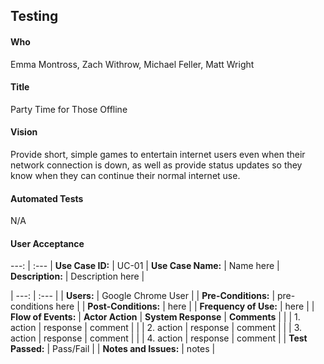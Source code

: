 ## Testing

#### Who
Emma Montross, Zach Withrow, Michael Feller, Matt Wright

#### Title 
Party Time for Those Offline

#### Vision
Provide short, simple games to entertain internet users even when their network connection is down, as well as provide status updates so they know when they can continue their normal internet use.

#### Automated Tests
N/A

#### User Acceptance 
 ---: | :--- |
 **Use Case ID:** | UC-01 |
 **Use Case Name:** | Name here |
 **Description:** | Description here |


| ---: | :--- |
| **Users:** | Google Chrome User |
| **Pre-Conditions:** | pre-conditions here |
| **Post-Conditions:** | here |
| **Frequency of Use:** | here |
| **Flow of Events:** | **Actor Action** | **System Response** | **Comments** |
| | 1. action | response | comment |
| | 2. action | response | comment |
| | 3. action | response | comment |
| | 4. action | response | comment |
| **Test Passed:** | Pass/Fail |
| **Notes and Issues:** | notes |
